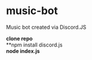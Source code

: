 # music-bot
Music bot created via Discord.JS

**clone repo**<br/>
**npm install discord.js <br/>
**node index.js**
